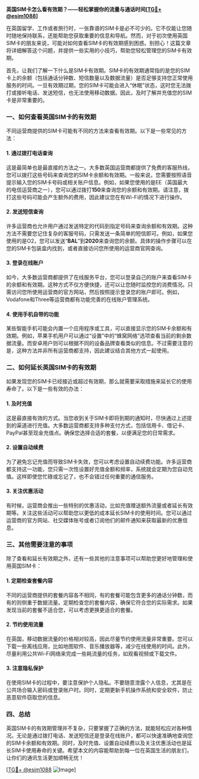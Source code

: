**英国SIM卡怎么看有效期？——轻松掌握你的流量与通话时间[[TG💪+ @esim1088](https://t.me/s/esim1088)]**

在英国留学、工作或者旅行时，一张靠谱的SIM卡是必不可少的。它不仅能让您随时随地保持联系，还能帮助您获取重要的信息和导航。然而，对于初次使用英国SIM卡的朋友来说，可能对如何查看SIM卡的有效期感到困惑。别担心！这篇文章将详细解答这个问题，并提供一些实用的小技巧，帮助您轻松管理您的SIM卡有效期。

首先，让我们了解一下什么是SIM卡有效期。SIM卡的有效期通常指的是您的SIM卡上的余额（包括通话分钟数、短信数量以及数据流量）是否足够支持您正常使用服务的时间。一旦有效期过期，您的SIM卡可能会进入“休眠”状态，这时您无法拨打或接听电话、发送短信，也无法使用移动数据。因此，及时了解并充值您的SIM卡是非常重要的。

### **一、如何查看英国SIM卡的有效期**

不同运营商提供的SIM卡可能有不同的方法来查看有效期。以下是一些常见的方法：

#### **1. 通过拨打电话查询**
这是最简单也是最直接的方法之一。大多数英国运营商都提供了免费的客服热线，您可以拨打这些号码来查询您的SIM卡余额和有效期。一般来说，您需要按照语音提示输入您的SIM卡号码或相关账户信息。例如，如果您使用的是EE（英国最大的电信运营商之一），您可以通过拨打**150**来查询您的余额和有效期。请注意，拨打这些号码可能会产生额外的费用，因此建议您在有Wi-Fi的情况下进行操作。

#### **2. 发送短信查询**
许多运营商也允许用户通过发送特定的代码到指定号码来查询余额和有效期。这种方法不需要您记住复杂的客服号码，只需发送一条简单的短信即可。例如，如果您使用的是O2，您可以发送“**BAL**”到**2020**来查询您的余额。具体的操作步骤可以在您的SIM卡包装盒内找到，或者直接访问您所使用的运营商官网查询。

#### **3. 登录在线账户**
如今，大多数运营商都提供了在线服务平台，您可以登录自己的账户来查看SIM卡的余额和有效期。这种方式不仅方便快捷，还可以让您随时监控您的消费情况。只需访问您所使用运营商的官方网站，然后按照提示登录您的账户即可。例如，Vodafone和Three等运营商都有功能完善的在线账户管理系统。

#### **4. 使用手机自带的功能**
某些智能手机可能会内置一个应用程序或工具，可以直接显示您的SIM卡余额和有效期。例如，苹果手机用户可以通过“设置”中的“蜂窝网络”选项查看当前的剩余数据流量。而安卓用户则可以根据不同的设备品牌查看类似的信息。不过需要注意的是，这种方法并非所有运营商都支持，因此建议结合其他方式一起使用。

### **二、如何延长英国SIM卡的有效期**

如果发现您的SIM卡已经接近或超过有效期，那么就需要采取措施来延长它的使用寿命了。以下是一些有效的办法：

#### **1. 及时充值**
这是最直接有效的方式。当您收到关于SIM卡即将到期的通知时，尽快通过上述提到的渠道进行充值。大多数运营商都支持多种支付方式，包括信用卡、借记卡、PayPal甚至现金充值点。确保您选择合适的套餐，以便满足您的日常需求。

#### **2. 设置自动续费**
为了避免忘记充值而导致SIM卡失效，您可以考虑设置自动续费功能。许多运营商都支持这一功能，您只需一次性设置好充值金额和频率，系统就会定期为您自动充值。这样即使您忙碌或忘记了，也不会错过任何重要的通信服务。

#### **3. 关注优惠活动**
有时候，运营商会推出一些特别的优惠活动，比如充值赠送额外流量或者延长有效期等。关注这些活动可以帮助您以更低的成本延长SIM卡的使用时间。您可以通过运营商的官方网站、社交媒体账号或者订阅他们的邮件通知来获取最新的优惠信息。

### **三、其他需要注意的事项**

除了查看和延长有效期之外，还有一些其他的注意事项可以帮助您更好地管理和使用英国SIM卡：

#### **1. 定期检查套餐内容**
不同的运营商提供的套餐内容各不相同，有的套餐可能包含更多的通话分钟数，而有的则侧重于数据流量。定期检查您的套餐内容，确保它符合您的实际需求。如果发现当前的套餐不适合您，可以考虑更换更适合的套餐。

#### **2. 节约使用流量**
在英国，移动数据流量的价格相对较高，因此尽量节约使用流量非常重要。您可以下载一些离线应用，比如地图软件、音乐播放器等，减少在线使用的时间。此外，尽量利用公共Wi-Fi网络来完成一些耗流量的任务，如观看视频或下载文件。

#### **3. 注意隐私保护**
在使用SIM卡的过程中，要注意保护个人隐私。不要随意泄露个人信息，尤其是在公共场合输入密码或登录账户时。同时，定期更新手机操作系统和安全软件，防止恶意软件窃取您的信息。

### **四、总结**

英国SIM卡的有效期管理并不复杂，只要掌握了正确的方法，就能轻松应对各种情况。无论是通过拨打电话、发送短信还是登录在线账户，都可以快速准确地查询您的SIM卡余额和有效期。同时，及时充值、设置自动续费以及关注优惠活动也是延长SIM卡使用寿命的关键。希望本文的内容能帮助到每一位在英国生活的朋友们，让你们的通讯生活更加顺畅无忧！

[[TG💪+ @esim1088](https://t.me/s/esim1088) ![Image](https://i.postimg.cc/4NQfJmqS/Snipaste-2025-05-13-00-14-12.png)]